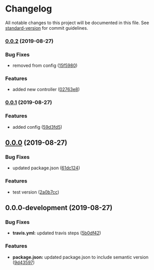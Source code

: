 # Changelog

All notable changes to this project will be documented in this file. See [standard-version](https://github.com/conventional-changelog/standard-version) for commit guidelines.

### [0.0.2](https://github.com/abdelrahmanahmed/jenkins-sample/compare/v0.0.1...v0.0.2) (2019-08-27)


### Bug Fixes

* removed from config ([15f5980](https://github.com/abdelrahmanahmed/jenkins-sample/commit/15f5980))


### Features

* added new controller ([02763e8](https://github.com/abdelrahmanahmed/jenkins-sample/commit/02763e8))

### [0.0.1](https://github.com/abdelrahmanahmed/jenkins-sample/compare/v0.0.0...v0.0.1) (2019-08-27)


### Features

* added config ([59d3fd5](https://github.com/abdelrahmanahmed/jenkins-sample/commit/59d3fd5))

## [0.0.0](https://github.com/abdelrahmanahmed/jenkins-sample/compare/v0.0.0-development...v0.0.0) (2019-08-27)


### Bug Fixes

* updated package.json ([61dc124](https://github.com/abdelrahmanahmed/jenkins-sample/commit/61dc124))


### Features

* test version ([2a0b7cc](https://github.com/abdelrahmanahmed/jenkins-sample/commit/2a0b7cc))

## 0.0.0-development (2019-08-27)


### Bug Fixes

* **travis.yml:** updated travis steps ([5b0df42](https://github.com/abdelrahmanahmed/jenkins-sample/commit/5b0df42))


### Features

* **package.json:** updated package.json to include semantic version ([9d43597](https://github.com/abdelrahmanahmed/jenkins-sample/commit/9d43597))
